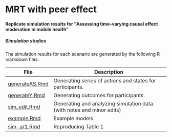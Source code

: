 # MRT with peer effect

#### Replicate simulation results for "Assessing time-varying causal effect moderation in mobile health" 

##### Simulation studies

The simulation results for each scenario are generated by the following R markdown files.

File | Description
---- | ----
[generateAS.Rmd](generateAS.Rmd) | Generating series of actions and states for participants. 
[generateY.Rmd](generateY.Rmd) | Generating outcomes for participants. 
[sim_edit.Rmd](sim_edit.Rmd) | Generating and analyzing simulation data. (with notes and minor edits)
[example.Rmd](example.Rmd) | Example models
[sim-ar1.Rmd](sim-ar1.Rmd) | Reproducing Table 1